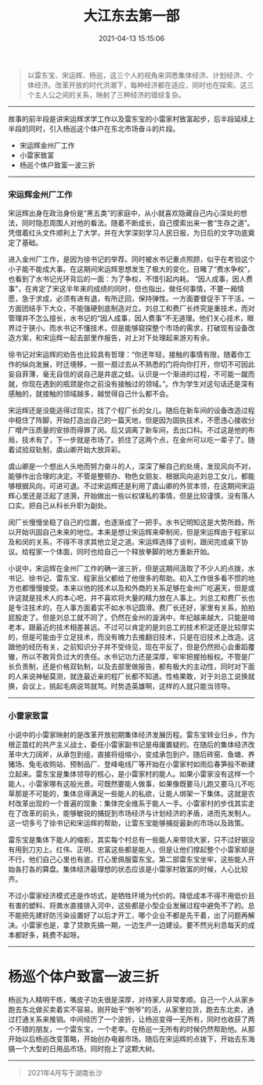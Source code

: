 ﻿---
layout: post
title: 大江东去第一部
date: 2021-04-13 15:15:06 
tag: 读书
---


> <font face="黑体">以雷东宝、宋运辉、杨巡，这三个人的视角来洞悉集体经济、计划经济、个体经济。改革开放的时代洪潮下，每种经济都在适应，同时也在探索。这三个主人公之间的关系，映射了三种经济的错综复杂。</font>

----------

故事的前半段是讲宋运辉求学工作以及雷东宝的小雷家村致富起步，后半段延续上半段的同时，引入杨巡这个体户在东北市场奋斗的片段。

 - 宋运辉金州厂工作
 - 小雷家致富
 - 杨巡个体户致富一波三折
 
----------
###  宋运辉金州厂工作

宋运辉出身在政治身份是“黑五类”的家庭中，从小就喜欢隐藏自己内心深处的想法，同时隐忍周围人对他的看法。随着不断成长，自己摸索出来一套“生存之道”。凭借着红头文件顺利上了大学，并在大学深刻学习人民日报，为日后的文字功底奠定了基础。


进入金州厂工作，是因为徐书记的举荐。同时被水书记重点照顾，似乎在考验这个小子能不能成大事。在这期间宋运辉思想发生了极大的变化，目睹了“费水争权”，也看到了水书记光环背后的一面：为了争权，不惜引起内耗。
“因人成事，因人费事”，在肯定了宋这半年来的成绩的同时，但也指出，做任何事情，不要一厢情愿，急于求成，必须有进有退，有所迂回，保持弹性。一方面要督促手下干活，一方面团结手下大众，不能强硬到底制造对立。刘总工和费厂长终究是重技术，而对管理并不怎么擅长，水书记的“因人成事，因人费事”不无道理。他们关心技术，眼界过于狭小。而水书记不懂技术，但是能够窥探整个市场的需求，打破现有设备改造方案，和宋运辉一起去部里作报告，对上对下处理起来游刃有余。


徐书记对宋运辉的劝告也比较具有哲理：“你还年轻，接触的事情有限，随着你工作的纵向发展，时迁境移，一扇一扇过去从不熟悉的门将向你打开，你切不可因此妄自菲薄，毫无自信的说自己是井底之蛙。认识是一个渐进的过程，不可能一蹴而就，你现在遇到的瓶颈是你之前没有接触过的领域。”。作为学生对这句话还是深有感触的，就接触的领域越多，越觉得自己什么都不会。

宋运辉还是没能逃得过现实，找了个程厂长的女儿。随后在新车间的设备改造过程中稳住了阵脚，开始打造出自己的一篇天地，但是因为固执技术，不愿违心接收分厂增产压质量的安排而得罪了闵。后又调离了新车间，去出口科。不过这是他的布局，技术有了，下一步就是市场了。抓住了这两个点，在金州可以吃一辈子了。随着试验双轨制，虞山卿开始大放异彩。


虞山卿是一个想出人头地而努力奋斗的人，深深了解自己的处境，发现风向不对，能够作出合理的决定。不管是整顿办、物色女朋友、根据风向追刘总工女儿，都能够根据风向，可进可退。不过宋运辉还是利用了虞山卿的外贸本领，在这期间宋运辉心里还是泛起了涟漪，开始做出一些以权谋私的事情，但是比较谨慎，没有落人口实。把自己从科长升职为副处。


闵厂长慢慢坐稳了自己的位置，也逐渐成了一把手。水书记明知这是大势所趋，所以开始巩固自己未来的地位。本来是想让宋运辉来牵制闵，但是宋运辉由于程家以及和闵的关系，不得不寻求其他立足之道。宋运辉选择了谈判，跟闵完成桌下协议。给程家一个体面，同时也给自己一个释放拳脚的地方重新开始。

小说中，宋运辉在金州厂工作的确一波三折，但是这期间汲取了不少人的点拨，水书记、徐书记、雷东宝、程家岳父都给了他很多的帮助。初入工作很多看不惯的地方也都慢慢接受。本来以他的技术以及和外商的关系足够在金州厂吃遍天，但是或许这就是技术人的本心吧，并不喜欢将大量的精力放在人事上。刘总工和费厂长也是专注技术的，在人事方面着实不如水书记圆滑。费厂长还好，家里有关系，拍拍屁股走了。但是刘总工就不同了，仍然在金州的漩涡中，年纪越来越大，只能是啃老本，跟最近的技术相差甚远。不过可以肯定的是刘总工的技术积淀还是比较厚实的，但是可能由于立足技术，而没有魄力去推翻旧技术，只是在旧技术上改造。这跟他的经历有关，之前知识分子并不受待见，现在平反了，但是仍然担心会重蹈覆辙，所以不敢背负过大的责任。水书记功力还是深厚，牢牢把握拍板权。不管是厂长负责制，还是价格双轨制，以及去部里做报告，都有极大的主动性，同时对下面的人来说神秘莫测，就连最近亲的程厂长都不知道。性格果敢，对于刘总工说换就换，会议上，挑起毛病说骂就骂。时势造英雄啊，这样的人就只能当领导。


----------


###  小雷家致富


小说中的小雷家映射的是改革开放初期集体经济发展历程。雷东宝转业归乡，作为根正苗红的共产主义战士，委任小雷家副书记是毋庸置疑的。在随后的集体经济改革中大刀阔斧，从承包到组，直接将组缩小，变成承包到户。随后砖窑、鱼塘、养猪场、兔毛收购站、预制品厂、登峰电线厂等开始在小雷家村如雨后春笋般不断建立起来。雷东宝是集体领导的核心，是小雷家村的能人。如果小雷家没有这样一个能人，小雷家哪有这般光景。可既然要能人做事，如果像既要马儿跑又要马儿不吃草那是不可能的，集体总得满足一些能人的私欲，让能人绑架一下集体。这就是农村改革出现的一个普遍的现象：集体完全维系于能人一手。小雷家村的步伐其实走在了改革的前头，能够敏锐的捕捉到市场经济与计划经济的矛盾，进而先发制人。这一切多亏了徐书记和宋运辉的帮助，让雷东宝能够捕捉最新的市场以及政策。

雷东宝是集体下能人的缩影，其实每个村总有一些能人来带领大家，只不过好钢没有用到刀刃上。红伟、正明、忠富这些都是能人，但是让他们撑起整个小雷家却是不行，他们自己心里也有底，打心里佩服雷东宝。第二部雷东宝坐牢，这些能人开始各打各的算盘。集体经济最理想的状态应该是小雷家村致富的时候，人心比较齐。

不过小雷家经济模式还是作坊式，是牺牲环境为代价的。降低成本不得不用低价且有害的塑料、将粪水直接排入河中，这些都是小型企业发展过程中避免不了的。总不能把先建好防污染设置好了以后才开工，哪个企业不都是先干着，出了问题再解决。小雷家也是，拿了贷款先搞一期，一边生产一边建设。要不然光利息每天的成本都好多，耗费不起呀。


----------


# 杨巡个体户致富一波三折
杨巡为人精明干练，嘴皮子功夫很是深厚，对待家人非常孝顺。自己一个人从家乡跑去东北做买卖着实不容易。刚开始干“倒爷”的活，从家里拉货，跑去东北卖，通过打通关系来推销。中间经历了一个波折，让杨巡变得一无所有，同时也收获了两个不错的朋友，一个雷东宝，一个老李。在杨巡一无所有的时候仍然帮助他。从那开始以后杨巡改变策略，开始创办电器市场。随后在宋运辉的点拨下，开始去东海搞一个大型的日用品市场，同时抱上了这颗大树。

----------

> 2021年4月写于湖南长沙



